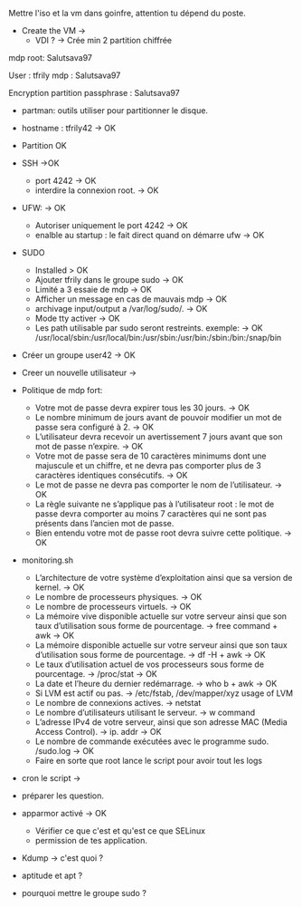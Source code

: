 Mettre l'iso et la vm dans goinfre, attention tu dépend du poste.

- Create the VM ->
	- VDI ? -> 
Crée min 2 partition chiffrée


mdp root: Salutsava97

User : tfrily
	mdp : Salutsava97

Encryption partition passphrase : Salutsava97

- partman: outils utiliser pour partitionner le disque.

- hostname : tfrily42 -> OK
- Partition OK
- SSH ->OK
	- port 4242 -> OK
	- interdire la connexion root. -> OK
-  UFW: -> OK
	- Autoriser uniquement le port 4242 -> OK
	- enalble au startup : le fait direct quand on démarre ufw -> OK
- SUDO
	- Installed > OK
	- Ajouter tfrily dans le groupe sudo -> OK
	- Limité a 3 essaie de mdp -> OK
	- Afficher un message en cas de mauvais mdp -> OK
	- archivage input/output a /var/log/sudo/. -> OK
	- Mode tty activer -> OK
	- Les path utilisable par sudo seront restreints. exemple: -> OK /usr/local/sbin:/usr/local/bin:/usr/sbin:/usr/bin:/sbin:/bin:/snap/bin
- Créer un groupe user42 -> OK
- Creer un nouvelle utilisateur -> 
- Politique de mdp fort:
	-  Votre mot de passe devra expirer tous les 30 jours. -> OK
	- Le nombre minimum de jours avant de pouvoir modifier un mot de passe sera configuré à 2. -> OK
	- L’utilisateur devra recevoir un avertissement 7 jours avant que son mot de passe n’expire. -> OK
	- Votre mot de passe sera de 10 caractères minimums dont une majuscule et un chiffre, et ne devra pas comporter plus de 3 caractères identiques consécutifs. -> OK
	- Le mot de passe ne devra pas comporter le nom de l’utilisateur. -> OK
	- La règle suivante ne s’applique pas à l’utilisateur root : le mot de passe devra comporter au moins 7 caractères qui ne sont pas présents dans l’ancien mot de passe. 
	- Bien entendu votre mot de passe root devra suivre cette politique. -> OK
- monitoring.sh
	- L’architecture de votre système d’exploitation ainsi que sa version de kernel. -> OK
	-  Le nombre de processeurs physiques.  -> OK
	-  Le nombre de processeurs virtuels. -> OK
	-  La mémoire vive disponible actuelle sur votre serveur ainsi que son taux d’utilisation sous forme de pourcentage.  -> free command + awk -> OK
	-  La mémoire disponible actuelle sur votre serveur ainsi que son taux d’utilisation sous forme de pourcentage.  -> df -H + awk -> OK
	-  Le taux d’utilisation actuel de vos processeurs sous forme de pourcentage. -> /proc/stat -> OK
	-  La date et l’heure du dernier redémarrage. -> who b + awk -> OK
	-  Si LVM est actif ou pas.  -> /etc/fstab, /dev/mapper/xyz usage of LVM
	-  Le nombre de connexions actives. -> netstat
	- Le nombre d’utilisateurs utilisant le serveur.  -> w command
	- L’adresse IPv4 de votre serveur, ainsi que son adresse MAC (Media Access Control). -> ip. addr -> OK
	- Le nombre de commande exécutées avec le programme sudo. /sudo.log -> OK
	- Faire en sorte que root lance le script pour avoir tout les logs
- cron le script -> 
- préparer les question.
- apparmor activé -> OK
	- Vérifier ce que c'est et qu'est ce que SELinux
	- permission de tes application.
- Kdump -> c'est quoi ?
- aptitude et apt ?
- pourquoi mettre le groupe sudo ?



